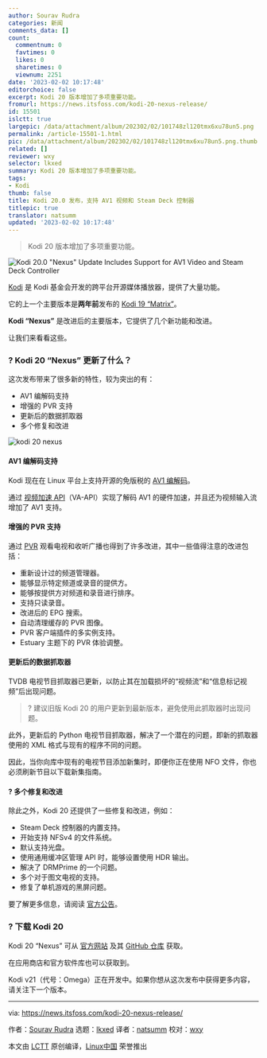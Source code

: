 ```yaml
---
author: Sourav Rudra
categories: 新闻
comments_data: []
count:
  commentnum: 0
  favtimes: 0
  likes: 0
  sharetimes: 0
  viewnum: 2251
date: '2023-02-02 10:17:48'
editorchoice: false
excerpt: Kodi 20 版本增加了多项重要功能。
fromurl: https://news.itsfoss.com/kodi-20-nexus-release/
id: 15501
islctt: true
largepic: /data/attachment/album/202302/02/101748zl120tmx6xu78un5.png
permalink: /article-15501-1.html
pic: /data/attachment/album/202302/02/101748zl120tmx6xu78un5.png.thumb.jpg
related: []
reviewer: wxy
selector: lkxed
summary: Kodi 20 版本增加了多项重要功能。
tags:
- Kodi
thumb: false
title: Kodi 20.0 发布，支持 AV1 视频和 Steam Deck 控制器
titlepic: true
translator: natsumm
updated: '2023-02-02 10:17:48'
---
```



> 
> Kodi 20 版本增加了多项重要功能。
> 
> 
> 


![Kodi 20.0 "Nexus" Update Includes Support for AV1 Video and Steam Deck Controller](/data/attachment/album/202302/02/101748zl120tmx6xu78un5.png)


[Kodi](https://kodi.tv) 是 Kodi 基金会开发的跨平台开源媒体播放器，提供了大量功能。


它的上一个主要版本是**两年前**发布的 [Kodi 19 “Matrix”](https://news.itsfoss.com/kodi-19-release/)。


**Kodi “Nexus”** 是改进后的主要版本，它提供了几个新功能和改进。


让我们来看看这些。


### ? Kodi 20 “Nexus” 更新了什么？


这次发布带来了很多新的特性，较为突出的有：


* AV1 编解码支持
* 增强的 PVR 支持
* 更新后的数据抓取器
* 多个修复和改进


![kodi 20 nexus](/data/attachment/album/202302/02/101749zn41c4c3zz4mcn4m.jpg)


#### AV1 编解码支持


Kodi 现在在 Linux 平台上支持开源的免版税的 [AV1 编解码](https://en.wikipedia.org/wiki/AV1)。


通过 [视频加速 API](https://en.wikipedia.org/wiki/Video_Acceleration_API)（VA-API）实现了解码 AV1 的硬件加速，并且还为视频输入流增加了 AV1 支持。


#### 增强的 PVR 支持


通过 [PVR](https://kodi.wiki/view/PVR) 观看电视和收听广播也得到了许多改进，其中一些值得注意的改进包括：


* 重新设计过的频道管理器。
* 能够显示特定频道或录音的提供方。
* 能够按提供方对频道和录音进行排序。
* 支持只读录音。
* 改进后的 EPG 搜索。
* 自动清理缓存的 PVR 图像。
* PVR 客户端插件的多实例支持。
* Estuary 主题下的 PVR 体验调整。


#### 更新后的数据抓取器


TVDB 电视节目抓取器已更新，以防止其在加载损坏的“视频流”和“信息标记视频”后出现问题。



> 
> ?️ 建议旧版 Kodi 20 的用户更新到最新版本，避免使用此抓取器时出现问题。
> 
> 
> 


此外，更新后的 Python 电视节目抓取器，解决了一个潜在的问题，即新的抓取器使用的 XML 格式与现有的程序不同的问题。


因此，当你向库中现有的电视节目添加新集时，即便你正在使用 NFO 文件，你也必须刷新节目以下载新集指南。


#### ?️ 多个修复和改进


除此之外，Kodi 20 还提供了一些修复和改进，例如：


* Steam Deck 控制器的内置支持。
* 开始支持 NFSv4 的文件系统。
* 默认支持光盘。
* 使用通用缓冲区管理 API 时，能够设置使用 HDR 输出。
* 解决了 DRMPrime 的一个问题。
* 多个对于图文电视的支持。
* 修复了单机游戏的黑屏问题。


要了解更多信息，请阅读 [官方公告](https://kodi.tv/article/kodi-20-0-nexus-release)。


### ? 下载 Kodi 20


Kodi 20 “Nexus” 可从 [官方网站](https://kodi.tv/download/) 及其 [GitHub 仓库](https://github.com/xbmc/xbmc/releases/tag/20.0-Nexus) 获取。


在应用商店和官方软件库也可以获取到。


Kodi v21（代号：Omega）正在开发中。如果你想从这次发布中获得更多内容，请关注下一个版本。




---


via: <https://news.itsfoss.com/kodi-20-nexus-release/>


作者：[Sourav Rudra](https://news.itsfoss.com/author/sourav/) 选题：[lkxed](https://github.com/lkxed) 译者：[natsumm](https://github.com/natsumm) 校对：[wxy](https://github.com/wxy)


本文由 [LCTT](https://github.com/LCTT/TranslateProject) 原创编译，[Linux中国](https://linux.cn/) 荣誉推出
